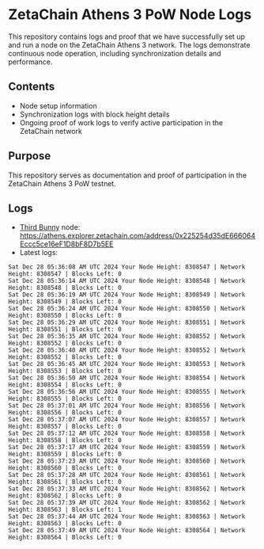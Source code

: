 # ZetaChain Athens 3 PoW Node Logs
This repository contains logs and proof that we have successfully set up and run a node on the ZetaChain Athens 3 network. The logs demonstrate continuous node operation, including synchronization details and performance.

## Contents
- Node setup information
- Synchronization logs with block height details
- Ongoing proof of work logs to verify active participation in the ZetaChain network

## Purpose
This repository serves as documentation and proof of participation in the ZetaChain Athens 3 PoW testnet.

## Logs

- [Third Bunny](https://thirdbunny.xyz/) node: https://athens.explorer.zetachain.com/address/0x225254d35dE666064Eccc5ce16eF1D8bF8D7b5EE
- Latest logs:
```
Sat Dec 28 05:36:08 AM UTC 2024 Your Node Height: 8308547 | Network Height: 8308547 | Blocks Left: 0
Sat Dec 28 05:36:14 AM UTC 2024 Your Node Height: 8308548 | Network Height: 8308548 | Blocks Left: 0
Sat Dec 28 05:36:19 AM UTC 2024 Your Node Height: 8308549 | Network Height: 8308549 | Blocks Left: 0
Sat Dec 28 05:36:24 AM UTC 2024 Your Node Height: 8308550 | Network Height: 8308550 | Blocks Left: 0
Sat Dec 28 05:36:29 AM UTC 2024 Your Node Height: 8308551 | Network Height: 8308551 | Blocks Left: 0
Sat Dec 28 05:36:35 AM UTC 2024 Your Node Height: 8308552 | Network Height: 8308552 | Blocks Left: 0
Sat Dec 28 05:36:40 AM UTC 2024 Your Node Height: 8308552 | Network Height: 8308552 | Blocks Left: 0
Sat Dec 28 05:36:45 AM UTC 2024 Your Node Height: 8308553 | Network Height: 8308553 | Blocks Left: 0
Sat Dec 28 05:36:50 AM UTC 2024 Your Node Height: 8308554 | Network Height: 8308554 | Blocks Left: 0
Sat Dec 28 05:36:56 AM UTC 2024 Your Node Height: 8308555 | Network Height: 8308555 | Blocks Left: 0
Sat Dec 28 05:37:01 AM UTC 2024 Your Node Height: 8308556 | Network Height: 8308556 | Blocks Left: 0
Sat Dec 28 05:37:07 AM UTC 2024 Your Node Height: 8308557 | Network Height: 8308557 | Blocks Left: 0
Sat Dec 28 05:37:12 AM UTC 2024 Your Node Height: 8308558 | Network Height: 8308558 | Blocks Left: 0
Sat Dec 28 05:37:17 AM UTC 2024 Your Node Height: 8308559 | Network Height: 8308559 | Blocks Left: 0
Sat Dec 28 05:37:23 AM UTC 2024 Your Node Height: 8308560 | Network Height: 8308560 | Blocks Left: 0
Sat Dec 28 05:37:28 AM UTC 2024 Your Node Height: 8308561 | Network Height: 8308561 | Blocks Left: 0
Sat Dec 28 05:37:33 AM UTC 2024 Your Node Height: 8308562 | Network Height: 8308562 | Blocks Left: 0
Sat Dec 28 05:37:39 AM UTC 2024 Your Node Height: 8308562 | Network Height: 8308563 | Blocks Left: 1
Sat Dec 28 05:37:44 AM UTC 2024 Your Node Height: 8308563 | Network Height: 8308563 | Blocks Left: 0
Sat Dec 28 05:37:49 AM UTC 2024 Your Node Height: 8308564 | Network Height: 8308564 | Blocks Left: 0
```
